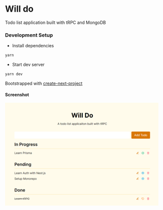 # Will do

Todo list application built with tRPC and MongoDB

### Development Setup

-   Install dependencies

```sh
yarn
```

-   Start dev server

```sh
yarn dev
```

Bootstrapped with [create-next-project](https://github.com/PiyushPawar17/create-next-project)

#### Screenshot

![Will do screenshot](./public/img/will-do.png)
